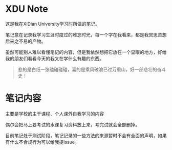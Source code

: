 # XDU Note
这是我在XiDian University学习时所做的笔记。

笔记意在记录我学习生涯时度过的难忘时光，每一个字在我看来，都是我冥思苦想后来之不易的产物。

虽然可能别人难以看懂笔记的内容，但是我依然想把它放在一个显眼的地方，好给我的朋友们看看今天的我又在学什么有趣的东西。


>悲的是白纸一张磕磕碰碰，喜的是乘风破浪已过万重山，好一部悲壮的奋斗史！
 
# 笔记内容
主要是学校的主干课程、个人课外自我学习的内容

偶尔会把马上要考试的水课复习资料放上来，考完试就会全部删掉。

目前笔记处于测试阶段，笔记记录的一些方法的来源暂时不会有全面的声明，如果有什么不合规行为可以给我提issue。